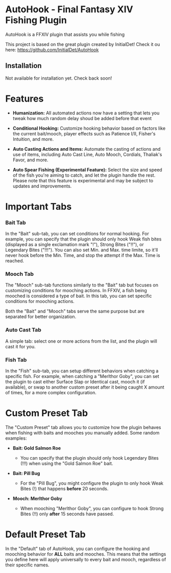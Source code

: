 # AutoHook - Final Fantasy XIV Fishing Plugin

AutoHook is a FFXIV plugin that assists you while fishing

This project is based on the great plugin created by InitialDet! Check it ou here: https://github.com/InitialDet/AutoHook

## Installation

Not available for installation yet. Check back soon!


# Features

- **Humanization:** All automated actions now have a setting that lets you tweak how much random delay shoud be added before that event

- **Conditional Hooking:** Customize hooking behavior based on factors like the current bait/mooch, player effects such as Patience I/II, Fisher's Intuition, and more.

- **Auto Casting Actions and Items:** Automate the casting of actions and use of items, including Auto Cast Line, Auto Mooch, Cordials, Thaliak's Favor, and more.

- **Auto Spear Fishing (Experimental Feature):** Select the size and speed of the fish you're aiming to catch, and let the plugin handle the rest. Please note that this feature is experimental and may be subject to updates and improvements.

# Important Tabs


### Bait Tab

In the "Bait" sub-tab, you can set conditions for normal hooking. For example, you can specify that the plugin should only hook Weak fish bites (displayed as a single exclamation mark "!"), Strong Bites ("!!"), or Legendary Bites ("!!!"). You can also set Min. and Max. time limite, so it'll never hook before the Min. Time, and stop the attempt if the Max. Time is reached.

### Mooch Tab

The "Mooch" sub-tab functions similarly to the "Bait" tab but focuses on customizing conditions for mooching actions. In FFXIV, a fish being mooched is considered a type of bait. In this tab, you can set specific conditions for mooching actions.

Both the "Bait" and "Mooch" tabs serve the same purpose but are separated for better organization.

### Auto Cast Tab
A simple tab: select one or more actions from the list, and the plugin will cast it for you.

### Fish Tab

In the "Fish" sub-tab, you can setup different behaviors when catching a specific fish. For example, when catching a "Merlthor Goby", you can set the plugin to cast either Surface Slap or Identical cast, mooch it (if available), or swap to another custom preset after it being caught X amount of times, for a more complex configuration.

# Custom Preset Tab
The "Custom Preset" tab allows you to customize how the plugin behaves when fishing with baits and mooches you manually added. Some random examples:

- **Bait: Gold Salmon Roe**
  - You can specify that the plugin should only hook Legendary Bites (!!!) when using the "Gold Salmon Roe" bait.

- **Bait: Pill Bug**
  - For the "Pill Bug", you might configure the plugin to only hook Weak Bites (!) that happens **before** 20 seconds.

- **Mooch: Merlthor Goby**
  - When mooching "Merlthor Goby", you can configure to hook Strong Bites (!!) only **after** 15 seconds have passed.

# Default Preset Tab

In the "Default" tab of AutoHook, you can configure the hooking and mooching behavior for **ALL** baits and mooches. This means that the settings you define here will apply universally to every bait and mooch, regardless of their specific names.
